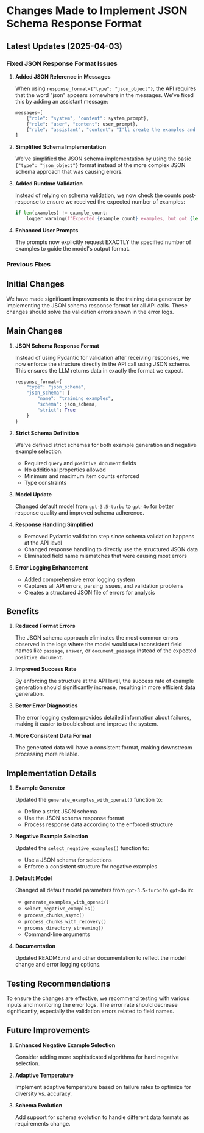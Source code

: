 # Changes Made to Implement JSON Schema Response Format

## Latest Updates (2025-04-03)

### Fixed JSON Response Format Issues

1. **Added JSON Reference in Messages**

   When using `response_format={"type": "json_object"}`, the API requires that the word "json" appears somewhere in the
   messages. We've fixed this by adding an assistant message:

   ```python
   messages=[
       {"role": "system", "content": system_prompt},
       {"role": "user", "content": user_prompt},
       {"role": "assistant", "content": "I'll create the examples and format them as JSON."}
   ]
   ```

2. **Simplified Schema Implementation**

   We've simplified the JSON schema implementation by using the basic `{"type": "json_object"}` format instead of the
   more complex JSON schema approach that was causing errors.

3. **Added Runtime Validation**

   Instead of relying on schema validation, we now check the counts post-response to ensure we received the expected
   number of examples:

   ```python
   if len(examples) != example_count:
       logger.warning(f"Expected {example_count} examples, but got {len(examples)}.")
   ```

4. **Enhanced User Prompts**

   The prompts now explicitly request EXACTLY the specified number of examples to guide the model's output format.

### Previous Fixes

## Initial Changes

We have made significant improvements to the training data generator by implementing the JSON schema response format for
all API calls. These changes should solve the validation errors shown in the error logs.

## Main Changes

1. **JSON Schema Response Format**

   Instead of using Pydantic for validation after receiving responses, we now enforce the structure directly in the API
   call using JSON schema. This ensures the LLM returns data in exactly the format we expect.

   ```python
   response_format={
       "type": "json_schema",
       "json_schema": {
           "name": "training_examples",
           "schema": json_schema,
           "strict": True
       }
   }
   ```

2. **Strict Schema Definition**

   We've defined strict schemas for both example generation and negative example selection:

    - Required `query` and `positive_document` fields
    - No additional properties allowed
    - Minimum and maximum item counts enforced
    - Type constraints

3. **Model Update**

   Changed default model from `gpt-3.5-turbo` to `gpt-4o` for better response quality and improved schema adherence.

4. **Response Handling Simplified**

    - Removed Pydantic validation step since schema validation happens at the API level
    - Changed response handling to directly use the structured JSON data
    - Eliminated field name mismatches that were causing most errors

5. **Error Logging Enhancement**

    - Added comprehensive error logging system
    - Captures all API errors, parsing issues, and validation problems
    - Creates a structured JSON file of errors for analysis

## Benefits

1. **Reduced Format Errors**

   The JSON schema approach eliminates the most common errors observed in the logs where the model would use
   inconsistent field names like `passage`, `answer`, or `document_passage` instead of the expected `positive_document`.

2. **Improved Success Rate**

   By enforcing the structure at the API level, the success rate of example generation should significantly increase,
   resulting in more efficient data generation.

3. **Better Error Diagnostics**

   The error logging system provides detailed information about failures, making it easier to troubleshoot and improve
   the system.

4. **More Consistent Data Format**

   The generated data will have a consistent format, making downstream processing more reliable.

## Implementation Details

1. **Example Generator**

   Updated the `generate_examples_with_openai()` function to:
    - Define a strict JSON schema
    - Use the JSON schema response format
    - Process response data according to the enforced structure

2. **Negative Example Selection**

   Updated the `select_negative_examples()` function to:
    - Use a JSON schema for selections
    - Enforce a consistent structure for negative examples

3. **Default Model**

   Changed all default model parameters from `gpt-3.5-turbo` to `gpt-4o` in:
    - `generate_examples_with_openai()`
    - `select_negative_examples()`
    - `process_chunks_async()`
    - `process_chunks_with_recovery()`
    - `process_directory_streaming()`
    - Command-line arguments

4. **Documentation**

   Updated README.md and other documentation to reflect the model change and error logging options.

## Testing Recommendations

To ensure the changes are effective, we recommend testing with various inputs and monitoring the error logs. The error
rate should decrease significantly, especially the validation errors related to field names.

## Future Improvements

1. **Enhanced Negative Example Selection**

   Consider adding more sophisticated algorithms for hard negative selection.

2. **Adaptive Temperature**

   Implement adaptive temperature based on failure rates to optimize for diversity vs. accuracy.

3. **Schema Evolution**

   Add support for schema evolution to handle different data formats as requirements change.

